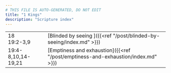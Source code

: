 ```yaml
---
# THIS FILE IS AUTO-GENERATED, DO NOT EDIT
title: "1 Kings"
description: "Scripture index"
---
```


|  |  |
| --- | --- |
| 18 <br/> 19:2-3,9 | [Blinded by seeing ]({{<ref "/post/blinded-by-seeing/index.md" >}}) |
| 19:4-8,10,14-19,21 | [Emptiness and exhaustion]({{<ref "/post/emptiness-and-exhaustion/index.md" >}}) |
